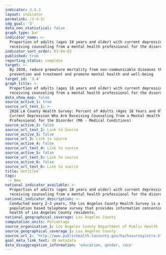 ```yaml
---
indicator: 3.4.3
layout: indicator
permalink: /3-4-3/
sdg_goal: '3'
data_non_statistical: false
graph_type: bar
indicator_name: >-
  Proportion of adults (ages 18 years and older) with current depression who are
  receiving counseling from a mental health professional for the disorder
indicator_sort_order: 03-04-03
published: true
reporting_status: complete
target: >-
  By 2030, reduce premature mortality from non-communicable diseases through
  prevention and treatment and promote mental health and well-being
target_id: '3.4'
graph_title: >-
  Proportion of adults (ages 18 years and older) with current depression who are
  receiving counseling from a mental health professional for the disorder
data_show_map: false
source_active_1: true
source_url_text_1: >-
  2018 LA County Health Survey: Percent of Adults (Ages 18 Years and Older) with
  Current Depression Who Are Receiving Counseling from a Mental Health
  Professional for the Disorder (M6 - Medical Conditions)
source_active_2: false
source_url_text_2: Link to Source
source_active_3: false
source_url_3: Link to source
source_active_4: false
source_url_text_4: Link to source
source_active_5: false
source_url_text_5: Link to source
source_active_6: false
source_url_text_6: Link to source
title: Untitled
tags:
  - New
national_indicator_available: >-
  Proportion of adults (ages 18 years and older) with current depression who are
  receiving counseling from a mental health professional for the disorder
national_indicator_description: >-
  Conducted every 2-3 years, the Los Angeles County Health Survey is a
  population based telephone survey that provides information concerning the
  health of Los Angeles County residents. 
national_geographical_coverage: Los Angeles County
computation_units: Percentage
source_organisation_1: Los Angeles County Department of Public Health (DPH)
source_geographical_coverage_1: Los Angeles County
source_url_1: 'http://www.publichealth.lacounty.gov/ha/hasurveyintro.htm'
goal_meta_link_text: UN metadata
data_disaggregation_information: 'education, gender, race'
---
```

